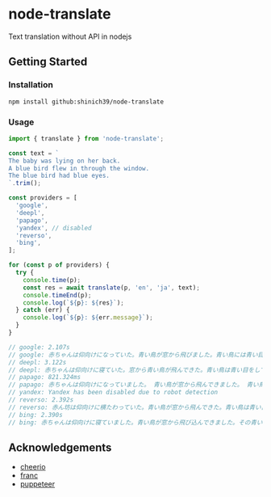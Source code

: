 # node-translate

Text translation without API in nodejs

## Getting Started

### Installation

```console
npm install github:shinich39/node-translate
```

### Usage

```js
import { translate } from 'node-translate';

const text = `
The baby was lying on her back. 
A blue bird flew in through the window. 
The blue bird had blue eyes.
`.trim();

const providers = [
  'google',
  'deepl',
  'papago',
  'yandex', // disabled
  'reverso',
  'bing',
];

for (const p of providers) {
  try {
    console.time(p);
    const res = await translate(p, 'en', 'ja', text);
    console.timeEnd(p);
    console.log(`${p}: ${res}`);
  } catch (err) {
    console.log(`${p}: ${err.message}`);
  }
}

// google: 2.107s
// google: 赤ちゃんは仰向けになっていた。青い鳥が窓から飛びました。青い鳥には青い目がありました。
// deepl: 3.122s
// deepl: 赤ちゃんは仰向けに寝ていた。窓から青い鳥が飛んできた。青い鳥は青い目をしていた。
// papago: 821.324ms
// papago: 赤ちゃんは仰向けになっていました。 青い鳥が窓から飛んできました。 青い鳥は青い目をしていました。
// yandex: Yandex has been disabled due to robot detection
// reverso: 2.392s
// reverso: 赤ん坊は仰向けに横たわっていた。青い鳥が窓から飛んできた。青い鳥は青い目をしていた。
// bing: 2.390s
// bing: 赤ちゃんは仰向けに寝ていました。青い鳥が窓から飛び込んできました。その青い鳥は青い目を持っていました
```

## Acknowledgements

- [cheerio](https://www.npmjs.com/package/cheerio)
- [franc](https://www.npmjs.com/package/franc)
- [puppeteer](https://pptr.dev/)